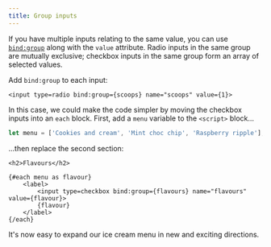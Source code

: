 ```yaml
---
title: Group inputs
---
```


If you have multiple inputs relating to the same value, you can use [`bind:group`](docs#template-syntax-element-directives-bind-group) along with the `value` attribute. Radio inputs in the same group are mutually exclusive; checkbox inputs in the same group form an array of selected values.

Add `bind:group` to each input:

```svelte
<input type=radio bind:group={scoops} name="scoops" value={1}>
```

In this case, we could make the code simpler by moving the checkbox inputs into an `each` block. First, add a `menu` variable to the `<script>` block...

```js
let menu = ['Cookies and cream', 'Mint choc chip', 'Raspberry ripple'];
```

...then replace the second section:

```svelte
<h2>Flavours</h2>

{#each menu as flavour}
	<label>
		<input type=checkbox bind:group={flavours} name="flavours" value={flavour}>
		{flavour}
	</label>
{/each}
```

It's now easy to expand our ice cream menu in new and exciting directions.
